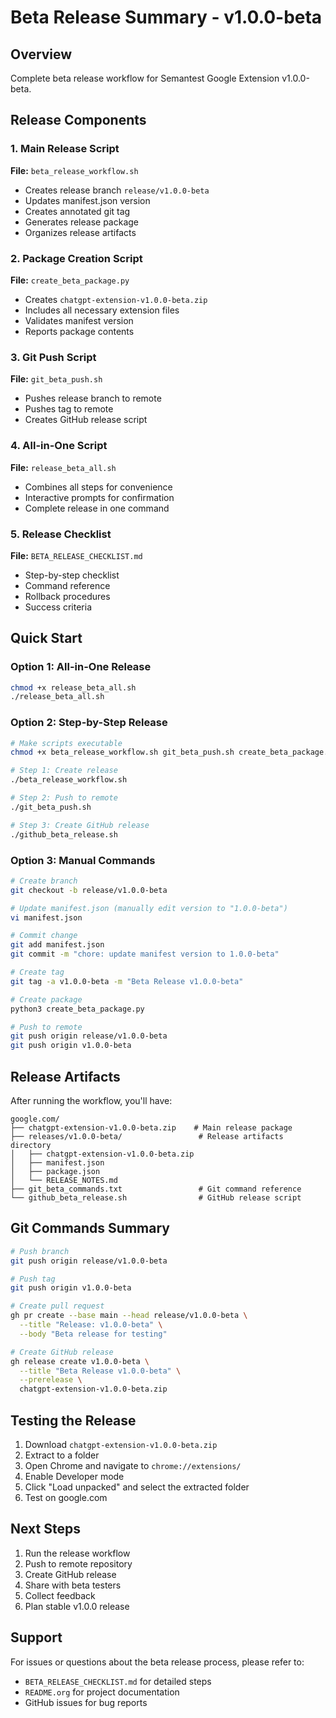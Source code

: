 # Beta Release Summary - v1.0.0-beta

## Overview
Complete beta release workflow for Semantest Google Extension v1.0.0-beta.

## Release Components

### 1. Main Release Script
**File:** `beta_release_workflow.sh`
- Creates release branch `release/v1.0.0-beta`
- Updates manifest.json version
- Creates annotated git tag
- Generates release package
- Organizes release artifacts

### 2. Package Creation Script
**File:** `create_beta_package.py`
- Creates `chatgpt-extension-v1.0.0-beta.zip`
- Includes all necessary extension files
- Validates manifest version
- Reports package contents

### 3. Git Push Script
**File:** `git_beta_push.sh`
- Pushes release branch to remote
- Pushes tag to remote
- Creates GitHub release script

### 4. All-in-One Script
**File:** `release_beta_all.sh`
- Combines all steps for convenience
- Interactive prompts for confirmation
- Complete release in one command

### 5. Release Checklist
**File:** `BETA_RELEASE_CHECKLIST.md`
- Step-by-step checklist
- Command reference
- Rollback procedures
- Success criteria

## Quick Start

### Option 1: All-in-One Release
```bash
chmod +x release_beta_all.sh
./release_beta_all.sh
```

### Option 2: Step-by-Step Release
```bash
# Make scripts executable
chmod +x beta_release_workflow.sh git_beta_push.sh create_beta_package.py

# Step 1: Create release
./beta_release_workflow.sh

# Step 2: Push to remote
./git_beta_push.sh

# Step 3: Create GitHub release
./github_beta_release.sh
```

### Option 3: Manual Commands
```bash
# Create branch
git checkout -b release/v1.0.0-beta

# Update manifest.json (manually edit version to "1.0.0-beta")
vi manifest.json

# Commit change
git add manifest.json
git commit -m "chore: update manifest version to 1.0.0-beta"

# Create tag
git tag -a v1.0.0-beta -m "Beta Release v1.0.0-beta"

# Create package
python3 create_beta_package.py

# Push to remote
git push origin release/v1.0.0-beta
git push origin v1.0.0-beta
```

## Release Artifacts

After running the workflow, you'll have:

```
google.com/
├── chatgpt-extension-v1.0.0-beta.zip    # Main release package
├── releases/v1.0.0-beta/                 # Release artifacts directory
│   ├── chatgpt-extension-v1.0.0-beta.zip
│   ├── manifest.json
│   ├── package.json
│   └── RELEASE_NOTES.md
├── git_beta_commands.txt                 # Git command reference
└── github_beta_release.sh                # GitHub release script
```

## Git Commands Summary

```bash
# Push branch
git push origin release/v1.0.0-beta

# Push tag
git push origin v1.0.0-beta

# Create pull request
gh pr create --base main --head release/v1.0.0-beta \
  --title "Release: v1.0.0-beta" \
  --body "Beta release for testing"

# Create GitHub release
gh release create v1.0.0-beta \
  --title "Beta Release v1.0.0-beta" \
  --prerelease \
  chatgpt-extension-v1.0.0-beta.zip
```

## Testing the Release

1. Download `chatgpt-extension-v1.0.0-beta.zip`
2. Extract to a folder
3. Open Chrome and navigate to `chrome://extensions/`
4. Enable Developer mode
5. Click "Load unpacked" and select the extracted folder
6. Test on google.com

## Next Steps

1. Run the release workflow
2. Push to remote repository
3. Create GitHub release
4. Share with beta testers
5. Collect feedback
6. Plan stable v1.0.0 release

## Support

For issues or questions about the beta release process, please refer to:
- `BETA_RELEASE_CHECKLIST.md` for detailed steps
- `README.org` for project documentation
- GitHub issues for bug reports
